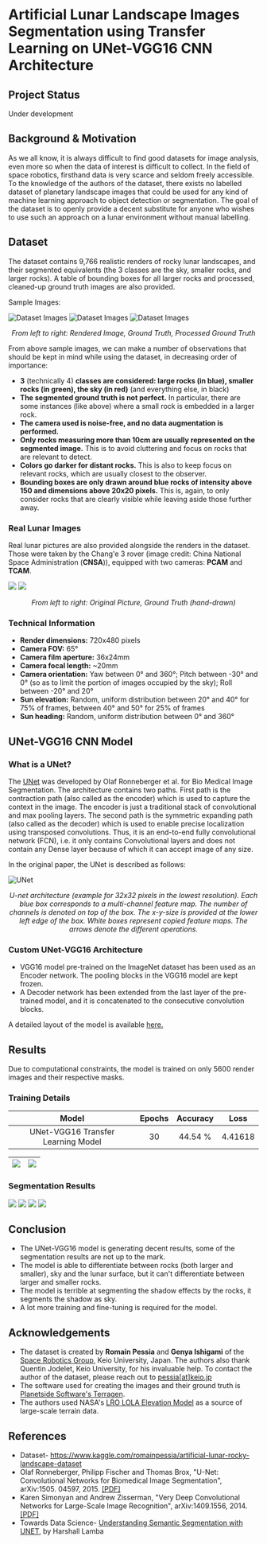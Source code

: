 # **Artificial Lunar Landscape Images Segmentation using Transfer Learning on UNet-VGG16 CNN Architecture**

## **Project Status**

Under development

## **Background & Motivation**

As we all know, it is always difficult to find good datasets for image analysis, even more so when the data of interest is difficult to collect. In the field of space robotics, firsthand data is very scarce and seldom freely accessible. To the knowledge of the authors of the dataset, there exists no labelled dataset of planetary landscape images that could be used for any kind of machine learning approach to object detection or segmentation. The goal of the dataset is to openly provide a decent substitute for anyone who wishes to use such an approach on a lunar environment without manual labelling.

## **Dataset**

The dataset contains 9,766 realistic renders of rocky lunar landscapes, and their segmented equivalents (the 3 classes are the sky, smaller rocks, and larger rocks). A table of bounding boxes for all larger rocks and processed, cleaned-up ground truth images are also provided.

Sample Images:

![Dataset Images](./images/image0001.png)
![Dataset Images](./images/image0002.png)
![Dataset Images](./images/image0003.png)
<p align="center"><i>From left to right: Rendered Image, Ground Truth, Processed Ground Truth</i></p>

From above sample images, we can make a number of observations that should be kept in mind while using the dataset, in decreasing order of importance:

* **3** (technically 4) **classes are considered: large rocks (in blue), smaller rocks (in green), the sky (in red)** (and everything else, in black)
* **The segmented ground truth is not perfect.** In particular, there are some instances (like above) where a small rock is embedded in a larger rock.
* **The camera used is noise-free, and no data augmentation is performed.**
* **Only rocks measuring more than 10cm are usually represented on the segmented image.** This is to avoid cluttering and focus on rocks that are relevant to detect.
* **Colors go darker for distant rocks.** This is also to keep focus on relevant rocks, which are usually closest to the observer.
* **Bounding boxes are only drawn around blue rocks of intensity above 150 and dimensions above 20x20 pixels.** This is, again, to only consider rocks that are clearly visible while leaving aside those further away.

### Real Lunar Images

Real lunar pictures are also provided alongside the renders in the dataset. Those were taken by the Chang'e 3 rover (image credit: China National Space Administration (**CNSA**)), equipped with two cameras: **PCAM** and **TCAM**.

![](./images/image_PCAM5.png)
![](./images/image_TCAM3.png)
<p align="center"><i>From left to right: Original Picture, Ground Truth (hand-drawn)</i></p>


### Technical Information

* **Render dimensions:** 720x480 pixels
* **Camera FOV:** 65°
* **Camera film aperture:** 36x24mm
* **Camera focal length:** ~20mm
* **Camera orientation:** Yaw between 0° and 360°; Pitch between -30° and 0° (so as to limit the portion of images occupied by the sky); Roll between -20° and 20°
* **Sun elevation:** Random, uniform distribution between 20° and 40° for 75% of frames, between 40° and 50° for 25% of frames
* **Sun heading:** Random, uniform distribution between 0° and 360°

## **UNet-VGG16 CNN Model**

### What is a UNet?

The [UNet](https://arxiv.org/abs/1505.04597) was developed by Olaf Ronneberger et al. for Bio Medical Image Segmentation. The architecture contains two paths. First path is the contraction path (also called as the encoder) which is used to capture the context in the image. The encoder is just a traditional stack of convolutional and max pooling layers. The second path is the symmetric expanding path (also called as the decoder) which is used to enable precise localization using transposed convolutions. Thus, it is an end-to-end fully convolutional network (FCN), i.e. it only contains Convolutional layers and does not contain any Dense layer because of which it can accept image of any size.

In the original paper, the UNet is described as follows:

![UNet](./images/unet.png)
<p align="center"><i>U-net architecture (example for 32x32 pixels in the lowest resolution). Each blue box corresponds to a multi-channel feature map. The number of channels is denoted on top of the box. The x-y-size is provided at the lower left edge of the box. White boxes represent copied feature maps. The arrows denote the different operations.</i></p>

### Custom UNet-VGG16 Architecture

* VGG16 model pre-trained on the ImageNet dataset has been used as an Encoder network. The pooling blocks in the VGG16 model are kept frozen.
* A Decoder network has been extended from the last layer of the pre-trained model, and it is concatenated to the consecutive convolution blocks.

A detailed layout of the model is available [here.](./images/model_plot.png)

## **Results**

Due to computational constraints, the model is trained on only 5600 render images and their respective masks.

### Training Details
|Model|Epochs|Accuracy|Loss|
| :-----: | :-----: | :-----: | :-----: |
| UNet-VGG16 Transfer Learning Model | 30 | 44.54 % | 4.41618 |

<p></p>

| ![](./images/acc_vs_epochs_plot.png) | ![](./images/loss_vs_epochs_plot.png) |
| :-----: | :-----: |

### Segmentation Results
<p></p>

![](./images/pred0016.png)
![](./images/pred0526.png)
![](./images/pred1985.png)
![](./images/pred2256.png)

## **Conclusion**

* The UNet-VGG16 model is generating decent results, some of the segmentation results are not up to the mark.
* The model is able to differentiate between rocks (both larger and smaller), sky and the lunar surface, but it can't differentiate between larger and smaller rocks.
* The model is terrible at segmenting the shadow effects by the rocks, it segments the shadow as sky.
* A lot more training and fine-tuning is required for the model.

## **Acknowledgements**

* The dataset is created by **Romain Pessia** and **Genya Ishigami** of the [Space Robotics Group](http://www.srg.mech.keio.ac.jp/index_en.html), Keio University, Japan. The authors also thank Quentin Jodelet, Keio University, for his invaluable help. To contact the author of the dataset, please reach out to [pessia[at]keio.jp]("mailto:pessia@keio.jp")
* The software used for creating the images and their ground truth is [Planetside Software's Terragen](https://planetside.co.uk/).
* The authors used NASA's [LRO LOLA Elevation Model](https://astrogeology.usgs.gov/search/details/Moon/LRO/LOLA/Lunar_LRO_LOLA_Global_LDEM_118m_Mar2014/cub) as a source of large-scale terrain data.

## **References**

* Dataset- https://www.kaggle.com/romainpessia/artificial-lunar-rocky-landscape-dataset
* Olaf Ronneberger, Philipp Fischer and Thomas Brox, "U-Net: Convolutional Networks for Biomedical Image Segmentation", arXiv:1505.
04597, 2015. [\[PDF\]](https://arxiv.org/pdf/1505.04597.pdf)
* Karen Simonyan and Andrew Zisserman, "Very Deep Convolutional Networks for Large-Scale Image Recognition", arXiv:1409.1556, 2014. [\[PDF\]](https://arxiv.org/pdf/1409.1556v6.pdf)
* Towards Data Science- [Understanding Semantic Segmentation with UNET](https://towardsdatascience.com/understanding-semantic-segmentation-with-unet-6be4f42d4b47), by Harshall Lamba